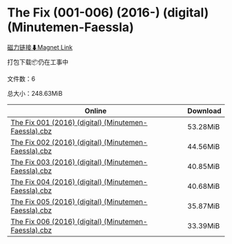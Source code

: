 # The Fix (001-006) (2016-) (digital) (Minutemen-Faessla)

[磁力链接⬇Magnet Link](magnet:?xt=urn:btih:a2b3a61caee5e4774164c618f4396a9949e8cfde&dn=The%20Fix%20%28001-006%29%20%282016-%29%20%28digital%29%20%28Minutemen-Faessla%29)

打包下载📦仍在工事中

文件数：6

总大小：248.63MiB

Online | Download
--- | ---
[The Fix 001 (2016) (digital) (Minutemen-Faessla).cbz](https://github.com/alicewish/markdown/blob/master/comic/Fix-001-2016-digital-Minutemen-Faessla-cbz.md) | 53.28MiB
[The Fix 002 (2016) (digital) (Minutemen-Faessla).cbz](https://github.com/alicewish/markdown/blob/master/comic/Fix-002-2016-digital-Minutemen-Faessla-cbz.md) | 44.56MiB
[The Fix 003 (2016) (digital) (Minutemen-Faessla).cbz](https://github.com/alicewish/markdown/blob/master/comic/Fix-003-2016-digital-Minutemen-Faessla-cbz.md) | 40.85MiB
[The Fix 004 (2016) (digital) (Minutemen-Faessla).cbz](https://github.com/alicewish/markdown/blob/master/comic/Fix-004-2016-digital-Minutemen-Faessla-cbz.md) | 40.68MiB
[The Fix 005 (2016) (digital) (Minutemen-Faessla).cbz](https://github.com/alicewish/markdown/blob/master/comic/Fix-005-2016-digital-Minutemen-Faessla-cbz.md) | 35.87MiB
[The Fix 006 (2016) (digital) (Minutemen-Faessla).cbz](https://github.com/alicewish/markdown/blob/master/comic/Fix-006-2016-digital-Minutemen-Faessla-cbz.md) | 33.39MiB